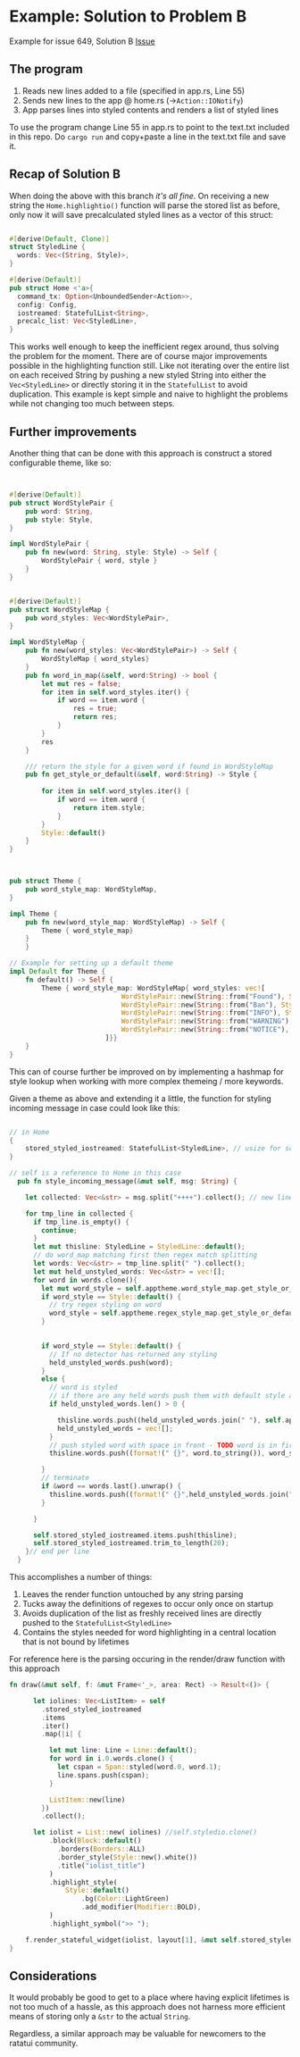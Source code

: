 # Example: Solution to Problem B

Example for issue 649, Solution B
[Issue](https://github.com/ratatui-org/ratatui/issues/649)

## The program

1. Reads new lines added to a file (specified in app.rs, Line 55)
2. Sends new lines to the app @ home.rs (->`Action::IONotify`)
3. App parses lines into styled contents and renders a list of styled lines 

To use the program change Line 55 in app.rs to point to the text.txt included in this repo. 
Do `cargo run` and copy+paste a line in the text.txt file and save it.

## Recap of Solution B

When doing the above with this branch _it's all fine_.
On receiving a new string the `Home.highlightio()` function will parse the stored list as before, only now it will save precalculated styled lines as a vector of this struct:

```rust

#[derive(Default, Clone)]
struct StyledLine {
  words: Vec<(String, Style)>,
}

#[derive(Default)]
pub struct Home <'a>{
  command_tx: Option<UnboundedSender<Action>>,
  config: Config,
  iostreamed: StatefulList<String>,
  precalc_list: Vec<StyledLine>,
}

```

This works well enough to keep the inefficient regex around, thus solving the problem for the moment.
There are of course major improvements possible in the highlighting function still. 
Like not iterating over the entire list on each received String by pushing a new styled String into either the `Vec<StyledLine>` 
or directly storing it in the `StatefulList` to avoid duplication.
This example is kept simple and naive to highlight the problems while not changing too much between steps.


## Further improvements

Another thing that can be done with this approach is construct a stored configurable theme, like so:


```rust


#[derive(Default)]
pub struct WordStylePair {
    pub word: String,
    pub style: Style,
}

impl WordStylePair {
    pub fn new(word: String, style: Style) -> Self {
        WordStylePair { word, style }
    }
}


#[derive(Default)]
pub struct WordStyleMap {
    pub word_styles: Vec<WordStylePair>,
}

impl WordStyleMap {
    pub fn new(word_styles: Vec<WordStylePair>) -> Self {
        WordStyleMap { word_styles}
    }
    pub fn word_in_map(&self, word:String) -> bool {
        let mut res = false;
        for item in self.word_styles.iter() {
            if word == item.word {
                res = true;
                return res;
            }
        }
        res
    }

    /// return the style for a given word if found in WordStyleMap
    pub fn get_style_or_default(&self, word:String) -> Style {
        
        for item in self.word_styles.iter() {
            if word == item.word {
                return item.style;
            }
        }
        Style::default()
    }
}



pub struct Theme {
    pub word_style_map: WordStyleMap,
}

impl Theme {
    pub fn new(word_style_map: WordStyleMap) -> Self {
        Theme { word_style_map}
    }
    }

// Example for setting up a default theme
impl Default for Theme {
    fn default() -> Self {
        Theme { word_style_map: WordStyleMap{ word_styles: vec![
                            WordStylePair::new(String::from("Found"), Style::default().fg(Color::LightCyan)),
                            WordStylePair::new(String::from("Ban"), Style::default().fg(Color::LightYellow)),
                            WordStylePair::new(String::from("INFO"), Style::default().fg(Color::LightCyan)),
                            WordStylePair::new(String::from("WARNING"), Style::default().fg(Color::Yellow)),
                            WordStylePair::new(String::from("NOTICE"), Style::default().fg(Color::LightGreen)),
                        ]}}
    }
}

```

This can of course further be improved on by implementing a hashmap for style lookup when working with more complex themeing / more keywords.

Given a theme as above and extending it a little, the function for styling incoming message in case could look like this:

```rust

// in Home
{
    stored_styled_iostreamed: StatefulList<StyledLine>, // usize for some extra information
}

// self is a reference to Home in this case
  pub fn style_incoming_message(&mut self, msg: String) {

    let collected: Vec<&str> = msg.split("++++").collect(); // new line delimiter in received lines, if more than one got added simultaneously

    for tmp_line in collected {
      if tmp_line.is_empty() {
        continue;
      }
      let mut thisline: StyledLine = StyledLine::default();
      // do word_map matching first then regex match splitting
      let words: Vec<&str> = tmp_line.split(" ").collect();
      let mut held_unstyled_words: Vec<&str> = vec![];
      for word in words.clone(){
        let mut word_style = self.apptheme.word_style_map.get_style_or_default(word.to_string()); // Detector for constant word
        if word_style == Style::default() {
          // try regex styling on word
          word_style = self.apptheme.regex_style_map.get_style_or_default(word.to_string()); // Detector for regex
        }
        

        if word_style == Style::default() {
          // If no detector has returned any styling
          held_unstyled_words.push(word);
        }
        else {
          // word is styled
          // if there are any held words push them with default style and reset held words
          if held_unstyled_words.len() > 0 {

            thisline.words.push((held_unstyled_words.join(" "), self.apptheme.default_text_style));
            held_unstyled_words = vec![];
          }
          // push styled word with space in front - TODO word is in first position
          thisline.words.push((format!(" {}", word.to_string()), word_style));

        }
        // terminate
        if &word == words.last().unwrap() {
          thisline.words.push((format!(" {}",held_unstyled_words.join(" ")), self.apptheme.default_text_style));
        }

      }

      self.stored_styled_iostreamed.items.push(thisline);
      self.stored_styled_iostreamed.trim_to_length(20);
    }// end per line
  }

```

This accomplishes a number of things:

1. Leaves the render function untouched by any string parsing
2. Tucks away the definitions of regexes to occur only once on startup
3. Avoids duplication of the list as freshly received lines are directly pushed to the `StatefulList<StyledLine>`
4. Contains the styles needed for word highlighting in a central location that is not bound by lifetimes

For reference here is the parsing occuring in the render/draw function with this approach

```rust
fn draw(&mut self, f: &mut Frame<'_>, area: Rect) -> Result<()> {

      let iolines: Vec<ListItem> = self
        .stored_styled_iostreamed
        .items 
        .iter()
        .map(|i| {

          let mut line: Line = Line::default();
          for word in i.0.words.clone() {
            let cspan = Span::styled(word.0, word.1); 
            line.spans.push(cspan);
          }

          ListItem::new(line)
        })
        .collect();

      let iolist = List::new( iolines) //self.styledio.clone()
          .block(Block::default()
            .borders(Borders::ALL)
            .border_style(Style::new().white())
            .title("iolist_title")
          )
          .highlight_style(
              Style::default()
                  .bg(Color::LightGreen)
                  .add_modifier(Modifier::BOLD),
          )
          .highlight_symbol(">> ");        

    f.render_stateful_widget(iolist, layout[1], &mut self.stored_styled_iostreamed.state); 
}

```


## Considerations

It would probably be good to get to a place where having explicit lifetimes is not too much of a hassle, 
as this approach does not harness more efficient means of storing only a `&str` to the actual `String`. 

Regardless, a similar approach may be valuable for newcomers to the ratatui community.






